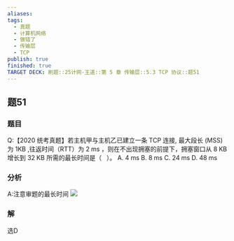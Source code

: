 ```yaml
---
aliases: 
tags:
  - 真题
  - 计算机网络
  - 做错了
  - 传输层
  - TCP
publish: true
finished: true
TARGET DECK: 刷题::25计网-王道::第 5 章 传输层::5.3 TCP 协议::题51
---
```


## 题51
### 题目
Q:【2020 统考真题】若主机甲与主机乙已建立一条 TCP 连接, 最大段长 (MSS) 为 $1\mathrm{{KB}}$ ,往返时间（RTT）为 $2\mathrm{\;{ms}}$ ，则在不出现拥塞的前提下，拥塞窗口从 $8\mathrm{\;{KB}}$ 增长到 ${32}\mathrm{\;{KB}}$ 所需的最长时间是（ $\;$ ）。
A. $4\mathrm{\;{ms}}$ B. $8\mathrm{\;{ms}}$ C. ${24}\mathrm{\;{ms}}$ D. ${48}\mathrm{\;{ms}}$
### 分析
A:注意审题的最长时间 
![](https://img.hwenyi.tech/202406302252313.webp)
### 解
选D

